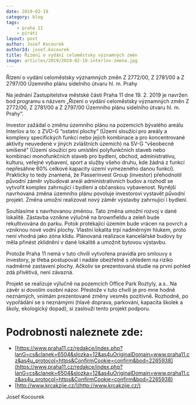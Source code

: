 ```yaml
---
date: 2019-02-18
category: blog
tags:
	- praha 11
	- piráti
layout: post
author: Josef Kocourek
authorId: josef.kocourek
title: Řízení o vydání celoměstsky významných změn
image: articles/2019/2019-02-18-interlov-zmena.jpg
---
```


Řízení o vydání celoměstsky významných změn Z 2772/00, Z 2781/00 a Z 2797/00 Územního plánu sídelního útvaru hl. m. Prahy

Na jednání Zastupitelstva městské části Praha 11 dne 19. 2. 2019 je navržen bod programu s názvem „Řízení o vydání celoměstsky významných změn Z 2772/00, Z 2781/00 a Z 2797/00 Územního plánu sídelního útvaru hl. m. Prahy“.

Investor zažádal o změnu územního plánu na pozemcích bývalého areálu Interlov a to: z ZVO-G “ostatní plochy” (Území sloužící pro areály a komplexy specifických funkcí nebo jejich kombinace a pro koncentrované aktivity neuvedené v jiných zvláštních územích)  na SV-G “všeobecně smíšené” (Území sloužící pro umístění polyfunkčních staveb nebo kombinaci monofunkčních staveb pro bydlení, obchod, administrativu, kulturu, veřejné vybavení, sport a služby všeho druhu, kde žádná z funkcí nepřesáhne 60% celkové kapacity území vymezeného danou funkcí). Prakticky to tedy znamená, že Passerinvest Group (investor) přehodnotil původní záměr vybudovat areál administrativních budov a rozhodl se vytvořit komplex zahrnující i bydlení a občanskou vybavenost. Nynější navrhovaná změna územního plánu povoluje investorovi vystavět původní projekt. Změna umožní realizovat nový záměr výstavby zahrnující i bydlení.

Souhlasíme s navrhovanou změnou. Tato změna umožní rozvoj v dané lokalitě. Zástavba vznikne výlučně na brownfieldu a zeleň bude rekultivována do parku. Potok protékající územím bude vrácen na povrch a vzniknou nové vodní plochy. Vlastní lokalita trpí nadměrným hlukem, proto není vhodná jako zóna klidu. Plánovaná realizace kancelářské budovy by měla přinést zklidnění v dané lokalitě a umožnit bytovou výstavbu.

Protože Praha 11 nemá v tuto chvíli vytvořena pravidla pro smlouvy s investory, je třeba postupovat i nadále obezřetně s ohledem na riziko nadměrné zastavení plochy. Ačkoliv se prezentovaná studie na první pohled zdá přívětivá, není závazná.

Projekt se realizuje výlučně na pozemcích Office Park Roztyly, a.s..
Na závěr si dovolím osobní názor. Přestože v tuto chvíli je pro mne hodně neznámých, vnímám prezentované změny vesměs pozitivně. Rozhodně, po vypořádání se s neznámými (hlavě doprava, parkování, kapacita školek a školy, ekologický dopad), si zaslouží tento projekt podporu.

# Podrobnosti naleznete zde:
- [https://www.praha11.cz/redakce/index.php?lanG=cs&clanek=6504&slozka=12&as4uOriginalDomain=www.praha11.cz&as4u_protocol=https&ConfirmCookie=confirm&bod=2265938](https://www.praha11.cz/redakce/index.php?lanG=cs&clanek=6504&slozka=12&as4uOriginalDomain=www.praha11.cz&as4u_protocol=https&ConfirmCookie=confirm&bod=2265938)
- [http://www.krcakzije.cz/](http://www.krcakzije.cz/)
 
Josef Kocourek